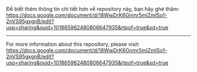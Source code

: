 Để biết thêm thông tin chi tiết hơn về repository này, bạn hãy ghé thăm:
https://docs.google.com/document/d/18WwDrK6Gnmr5mlZmlSo1-2nVS95gxgnB/edit?usp=sharing&ouid=101865962480806647935&rtpof=true&sd=true

---------------------------------------------------------------------------------------------------------------------------------------------

For more information about this repository, please visit:
https://docs.google.com/document/d/18WwDrK6Gnmr5mlZmlSo1-2nVS95gxgnB/edit?usp=sharing&ouid=101865962480806647935&rtpof=true&sd=true
